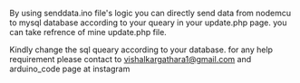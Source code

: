By using senddata.ino file's logic you can directly send data from nodemcu to mysql database according to your queary in your update.php page.
you can take refrence of mine update.php file.

Kindly change the sql queary according to your database.
for any help requirement please contact to vishalkargathara1@gmail.com and arduino_code page at instagram
